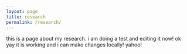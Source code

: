 ```yaml
---
layout: page
title: research
permalink: /research/
---
```


this is a page about my research. i am doing a test and editing it now! ok yay it is working and i can make changes locally! yahoo!